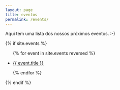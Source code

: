 ```yaml
---
layout: page
title: eventos
permalink: /events/
---
```


<p>Aqui tem uma lista dos nossos próximos eventos. :-)</p>

{% if site.events %}
<ul>
{% for event in site.events reversed %}
    <li>
        <p><a href="{{ event.url }}">{{ event.title }}</a></p>
    </li>
{% endfor %}
</ul>
{% endif %}